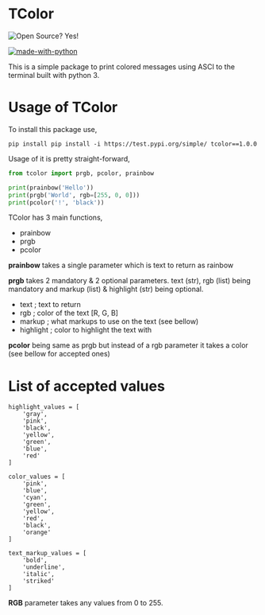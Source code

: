 # TColor

![Open Source? Yes!](https://badgen.net/badge/Open%20Source%20%3F/Yes%21/blue?icon=github)

[![made-with-python](https://img.shields.io/badge/Made%20with-Python-1f425f.svg)](https://www.python.org/)

This is a simple package to print colored messages using ASCI to the terminal built with python 3.

# Usage of TColor

To install this package use, 
```
pip install pip install -i https://test.pypi.org/simple/ tcolor==1.0.0
```

Usage of it is pretty straight-forward,
```py
from tcolor import prgb, pcolor, prainbow

print(prainbow('Hello'))
print(prgb('World', rgb=[255, 0, 0]))
print(pcolor('!', 'black'))
```

TColor has 3 main functions, 
- prainbow 
- prgb 
- pcolor

**prainbow** takes a single parameter which is text to return as rainbow

**prgb** takes 2 mandatory & 2 optional parameters. text (str), rgb (list) being mandatory and markup (list) & highlight 
(str) being optional. 
- text ; text to return
- rgb ; color of the text \[R, G, B]
- markup ; what markups to use on the text (see bellow)
- highlight ; color to highlight the text with

**pcolor** being same as prgb but instead of a rgb parameter it takes a color (see bellow for accepted ones)

# List of accepted values

    highlight_values = [
        'gray',
        'pink',
        'black',
        'yellow',
        'green',
        'blue',
        'red'
    ]

    color_values = [
        'pink',
        'blue',
        'cyan',
        'green',
        'yellow',
        'red',
        'black',
        'orange'
    ]

    text_markup_values = [
        'bold',
        'underline',
        'italic',
        'striked'
    ]

**RGB** parameter takes any values from 0 to 255.
